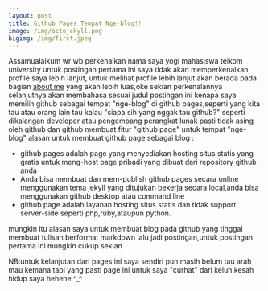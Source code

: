 ```yaml
---
layout: post
title: Github Pages Tempat Nge-blog!!
image: /img/octojekyll.png
bigimg: /img/first.jpeg
---
```

Assamualaikum wr wb perkenalkan nama saya yogi mahasiswa telkom university untuk postingan pertama ini saya tidak akan memperkenalkan profile saya lebih lanjut, untuk melihat profile lebih lanjut akan berada pada bagian [about me](https://yogiex.github.io/aboutme/) yang akan lebih luas,oke sekian perkenalannya selanjutnya akan membahasa sesuai judul postingan ini kenapa saya memilih github sebagai tempat "nge-blog" di github pages,seperti yang kita tau atau orang lain tau kalau "siapa sih yang nggak tau github?" seperti dikalangan developer atau pengembang perangkat lunak pasti tidak asing oleh github dan github membuat fitur "github page" untuk tempat "nge-blog" 
alasan untuk membuat github page sebagai blog : 
- github pages adalah page yang menyediakan hosting situs statis yang gratis untuk meng-host page pribadi yang dibuat dari repository github anda
- Anda bisa membuat dan mem-publish github pages secara online menggunakan tema jekyll yang ditujukan bekerja secara local,anda bisa menggunakan github desktop atau command line
- github page adalah layanan hosting situs statis dan tidak support server-side seperti php,ruby,ataupun python.

mungkin itu alasan saya untuk membuat blog pada github yang tinggal membuat tulisan berformat markdown lalu jadi postingan,untuk postingan pertama ini mungkin cukup sekian




NB:untuk kelanjutan dari pages ini saya sendiri pun masih belum tau arah mau kemana tapi yang pasti page ini untuk saya "curhat" dari keluh kesah hidup saya hehehe ^_^

 
